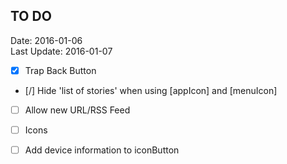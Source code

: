 ## TO DO ##
Date: 2016-01-06<br>
Last Update: 2016-01-07

- [x] Trap Back Button
- [/] Hide 'list of stories' when using [appIcon] and [menuIcon]
- [ ] Allow new URL/RSS Feed
- [ ] Icons
- [ ] Add device information to iconButton

